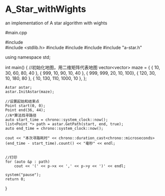 # A_Star_withWights
an implementation of A star algorithm with wights

#main.cpp

#include <iostream>  
#include <stdlib.h>
#include <ctime>
#include <fstream>
#include <chrono>
#include "a-star.h"

using namespace std;

int main()
{
	//初始化地图，用二维矩阵代表地图
	vector<vector<int>> maze = {
		{ 10, 30, 60, 80, 40 },
		{ 999, 10, 90, 10, 40 },
		{ 999, 999, 20, 10, 100},
		{ 120, 30, 10, 180, 80 },
		{ 10, 130, 110, 1000, 10 },
		};
  
	Astar astar;
	astar.InitAstar(maze);

	//设置起始和结束点  
	Point start(0, 0);
	Point end(36, 44);
	//A*算法找寻路径
	auto start_time = chrono::system_clock::now();
	list<Point *> path = astar.GetPath(start, end, true);
	auto end_time = chrono::system_clock::now();

	cout << "本次寻路耗时" << chrono::duration_cast<chrono::microseconds>(end_time - start_time).count() << "毫秒" << endl;


	//打印  
	for (auto &p : path)
		cout << '(' << p->x << ',' << p->y << ')' << endl;

	system("pause");
	return 0;
}
